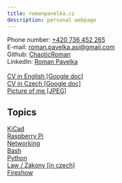 ```yaml
---
title: romanpavelka.cz
description: personal webpage
---
```


Phone number: <a href="tel:+420736452265">+420 736 452 265</a><br>
E-mail: <a href="mailto:roman.pavelka.asi@gmail.com">roman.pavelka.asi@gmail.com</a><br>
Github: <a href="https://github.com/ChaoticRoman">ChaoticRoman</a><br>
LinkedIn: <a href="https://www.linkedin.com/in/roman-pavelka-b721339b/">Roman Pavelka</a><br>
<br>
<a href='https://docs.google.com/document/d/1chWjWus-AKZ4OC9tiD6cijwMMeaZSnZuHH4SbBLnbwY'>CV in English [Google doc]</a><br>
<a href='https://docs.google.com/document/d/1kjOD4RH9kXEZwlxmo9bSw1o4J6N0vOD-g8OP7KHNMnA'>CV in Czech [Google doc]</a><br>
<a href="rpavelka.jpg">Picture of me [JPEG]</a><br>

## Topics

  <a href='kicad'>KiCad</a><br>
  <a href='pi'>Raspberry Pi</a><br>
  <a href='net'>Networking</a><br>
  <a href='bash'>Bash</a><br>
  <a href='python'>Python</a><br>
  <a href='law'>Law / <span lang='cs'>Zákony</span> [in czech]</a><br>
  <a href='fireshow'>Fireshow</a><br>
